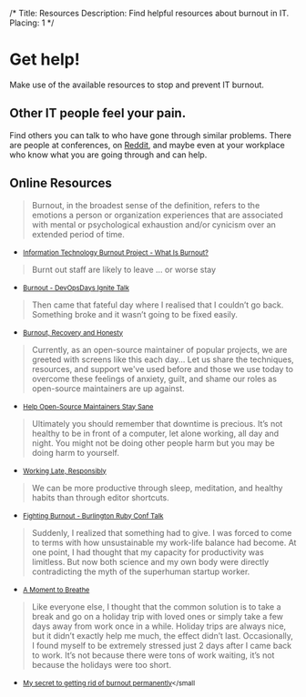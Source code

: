 /*
Title: Resources
Description: Find helpful resources about burnout in IT.
Placing: 1
*/

# Get help!
Make use of the available resources to stop and prevent IT burnout.

## Other IT people feel your pain.
Find others you can talk to who have gone through similar problems. There are
people at conferences, on <a href=
"http://www.reddit.com/r/sysadmin/search?q=burnout&sort=top&restrict_sr=on"
target="_blank">Reddit</a>, and maybe even at your workplace who know what you
are going through and can help.

## Online Resources

> Burnout, in the broadest sense of the definition, refers to the emotions a person or organization experiences that are associated with mental or psychological exhaustion and/or cynicism over an extended period of time.
- <small>[Information Technology Burnout Project - What Is Burnout?](http://www.itburnout.org/what-is-burnout/)</small>

> Burnt out staff are likely to leave ... or worse stay
- <small>[Burnout - DevOpsDays Ignite Talk](http://vimeo.com/79378532)</small>

> Then came that fateful day where I realised that I couldn’t go back.  Something broke and it wasn’t going to be fixed easily.
- <small>[Burnout, Recovery and Honesty](http://www.threedrunkensysadsonthe.net/2013/11/burnout-recovery-and-honesty/)</small>

> Currently, as an open-source maintainer of popular projects, we are greeted with screens like this each day... Let us share the techniques, resources, and support we've used before and those we use today to overcome these feelings of anxiety, guilt, and shame our roles as open-source maintainers are up against.
- <small>[Help Open-Source Maintainers Stay Sane](https://github.com/isaacs/github/issues/167)</small>

> Ultimately you should remember that downtime is precious. It’s not healthy to be in front of a computer, let alone working, all day and night. You might not be doing other people harm but you may be doing harm to yourself.
- <small>[Working Late, Responsibly](http://dan.carley.co/blog/2014/05/21/working-late-responsibly/)</small>

> We can be more productive through sleep, meditation, and healthy habits than through editor shortcuts.
- <small>[Fighting Burnout - Burlington Ruby Conf Talk](http://confreaks.com/videos/2621-btvruby2013-fighting-burnout-incorporating-rest-into-the-software-development-workflow)</small>

> Suddenly, I realized that something had to give. I was forced to come to terms with how unsustainable my work-life balance had become. At one point, I had thought that my capacity for productivity was limitless. But now both science and my own body were directly contradicting the myth of the superhuman startup worker.
- <small>[A Moment to Breathe](http://alistapart.com/article/a-moment-to-breathe)</small>

> Like everyone else, I thought that the common solution is to take a break and go on a holiday trip with loved ones or simply take a few days away from work once in a while. Holiday trips are always nice, but it didn’t exactly help me much, the effect didn’t last. Occasionally, I found myself to be extremely stressed just 2 days after I came back to work. It’s not because there were tons of work waiting, it’s not because the holidays were too short.
- <small>[My secret to getting rid of burnout permanently](http://kentnguyen.com/personal/getting-rid-burnouts/)</small
